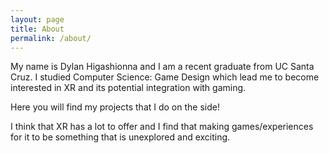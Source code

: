 ```yaml
---
layout: page
title: About
permalink: /about/
---
```


My name is Dylan Higashionna and I am a recent graduate from UC Santa Cruz. I studied Computer Science: Game Design which lead me to become interested in XR and its potential integration with gaming.

Here you will find my projects that I do on the side!

I think that XR has a lot to offer and I find that making games/experiences for it to be something that is unexplored and exciting.

